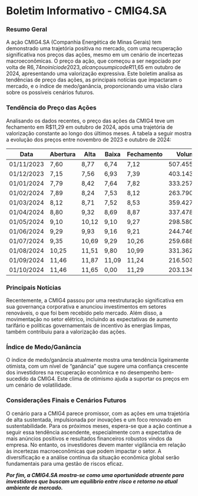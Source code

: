 # Boletim Informativo - CMIG4.SA

### Resumo Geral

A ação CMIG4.SA (Companhia Energética de Minas Gerais) tem demonstrado uma trajetória positiva no mercado, com uma recuperação significativa nos preços das ações, mesmo em um cenário de incertezas macroeconômicas. O preço da ação, que começou a ser negociado por volta de R$6,74 no início de 2023, alcançou um pico de R$11,65 em outubro de 2024, apresentando uma valorização expressiva. Este boletim analisa as tendências de preço das ações, as principais notícias que impactaram o mercado, e o índice de medo/ganância, proporcionando uma visão clara sobre os possíveis cenários futuros.

### Tendência do Preço das Ações

Analisando os dados recentes, o preço das ações da CMIG4 teve um fechamento em R$11,29 em outubro de 2024, após uma trajetória de valorização constante ao longo dos últimos meses. A tabela a seguir mostra a evolução dos preços entre novembro de 2023 e outubro de 2024:

| Data       | Abertura | Alta     | Baixa    | Fechamento | Volume      |
|------------|----------|----------|----------|------------|-------------|
| 01/11/2023 | 7,60     | 8,77     | 6,74     | 7,12       | 507.455.390 |
| 01/12/2023 | 7,15     | 7,56     | 6,93     | 7,39       | 403.143.130 |
| 01/01/2024 | 7,79     | 8,42     | 7,64     | 7,82       | 333.257.600 |
| 01/02/2024 | 7,89     | 8,24     | 7,53     | 8,12       | 263.790.410 |
| 01/03/2024 | 8,12     | 8,71     | 7,52     | 8,53       | 359.427.900 |
| 01/04/2024 | 8,80     | 9,32     | 8,69     | 8,87       | 337.478.070 |
| 01/05/2024 | 9,10     | 10,12    | 9,10     | 9,27       | 298.580.500 |
| 01/06/2024 | 9,29     | 9,93     | 9,16     | 9,21       | 244.746.500 |
| 01/07/2024 | 9,35     | 10,69    | 9,29     | 10,26      | 259.688.400 |
| 01/08/2024 | 10,25    | 11,51    | 9,80     | 10,99      | 331.362.200 |
| 01/09/2024 | 11,46    | 11,87    | 11,09    | 11,24      | 216.503.600 |
| 01/10/2024 | 11,46    | 11,65    | 0,00     | 11,29      | 203.134.500 |

### Principais Notícias

Recentemente, a CMIG4 passou por uma reestruturação significativa em sua governança corporativa e anunciou investimentos em setores renováveis, o que foi bem recebido pelo mercado. Além disso, a movimentação no setor elétrico, incluindo as expectativas de aumento tarifário e políticas governamentais de incentivo às energias limpas, também contribuiu para a valorização das ações.

### Índice de Medo/Ganância

O índice de medo/ganância atualmente mostra uma tendência ligeiramente otimista, com um nível de “ganância” que sugere uma confiança crescente dos investidores na recuperação econômica e no desempenho bem-sucedido da CMIG4. Este clima de otimismo ajuda a suportar os preços em um cenário de volatilidade.

### Considerações Finais e Cenários Futuros

O cenário para a CMIG4 parece promissor, com as ações em uma trajetória de alta sustentada, impulsionada por inovações e um foco renovado em sustentabilidade. Para os próximos meses, espera-se que a ação continue a seguir essa tendência ascendente, especialmente com a expectativa de mais anúncios positivos e resultados financeiros robustos vindos da empresa. No entanto, os investidores devem manter vigilância em relação às incertezas macroeconômicas que podem impactar o setor. A diversificação e a análise contínua da situação econômica global serão fundamentais para uma gestão de riscos eficaz.

***Por fim, a CMIG4.SA mostra-se como uma oportunidade atraente para investidores que buscam um equilíbrio entre risco e retorno no atual ambiente de mercado.***